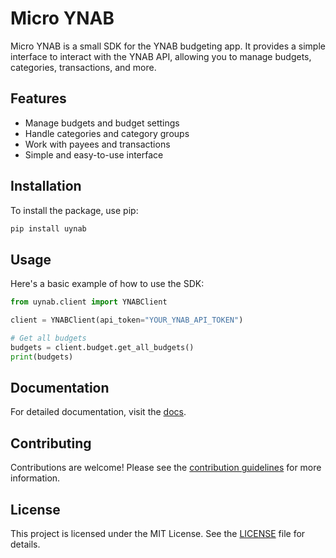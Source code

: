 # Micro YNAB

Micro YNAB is a small SDK for the YNAB budgeting app. It provides a simple interface to interact with the YNAB API, 
allowing you to manage budgets, categories, transactions, and more.

## Features

- Manage budgets and budget settings
- Handle categories and category groups
- Work with payees and transactions
- Simple and easy-to-use interface

## Installation

To install the package, use pip:

```sh
pip install uynab
```

## Usage

Here's a basic example of how to use the SDK:

```python
from uynab.client import YNABClient

client = YNABClient(api_token="YOUR_YNAB_API_TOKEN")

# Get all budgets
budgets = client.budget.get_all_budgets()
print(budgets)
```

## Documentation

For detailed documentation, visit the [docs](https://ajwalkiewicz.github.io/uynab/).

## Contributing

Contributions are welcome! Please see the [contribution guidelines](https://ajwalkiewicz.github.io/uynab/contribution/) for more information.

## License

This project is licensed under the MIT License. See the [LICENSE](https://ajwalkiewicz.github.io/uynab/license/) file for details.
